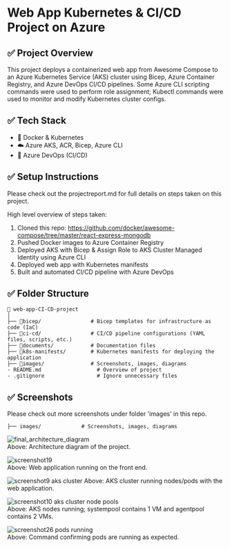 # Web App Kubernetes & CI/CD Project on Azure

## ✅ **Project Overview** 
This project deploys a containerized web app from Awesome Compose to an Azure Kubernetes Service (AKS) cluster using Bicep, Azure Container Registry, and Azure DevOps CI/CD pipelines. Some Azure CLI scripting commands were used to perform role assignment; Kubectl commands were used to monitor and modify Kubernetes cluster configs.

## ✅ **Tech Stack** 
- 🐳 Docker & Kubernetes
- ☁️ Azure AKS, ACR, Bicep, Azure CLI
- 🔁 Azure DevOps (CI/CD)

## ✅ **Setup Instructions** 
Please check out the projectreport.md for full details on steps taken on this project.

High level overview of steps taken:
1. Cloned this repo: https://github.com/docker/awesome-compose/tree/master/react-express-mongodb
2. Pushed Docker images to Azure Container Registry
3. Deployed AKS with Bicep & Assign Role to AKS Cluster Managed Identity using Azure CLI
4. Deployed web app with Kubernetes manifests
5. Built and automated CI/CD pipeline with Azure DevOps

## ✅ **Folder Structure** 
```
📁 web-app-CI-CD-project
│
├── 📁bicep/                # Bicep templates for infrastructure as code (IaC)
├── 📁ci-cd/                # CI/CD pipeline configurations (YAML files, scripts, etc.)
├── 📁documents/            # Documentation files 
├── 📁k8s-manifests/        # Kubernetes manifests for deploying the application
├── 📁images/               # Screenshots, images, diagrams
- README.md                  # Overview of project
- .gitignore                 # Ignore unnecessary files
```

## ✅ **Screenshots** 
Please check out more screenshots under folder 'images' in this repo. 
```
├── images/             # Screenshots, images, diagrams
```
![final_architecture_diagram](https://github.com/user-attachments/assets/2cc50787-801a-4597-950f-28141ef6ebc9)  
Above: Architecture diagram of the project.

![screenshot19](https://github.com/user-attachments/assets/e7cfe123-d4ee-4372-8dd7-fa53c3862b61)  
Above: Web application running on the front end.  

![screenshot9 aks cluster](https://github.com/user-attachments/assets/5b4eb5ae-5aaa-467e-8221-c2a62afc7096)
Above: AKS cluster running nodes/pods with the web application.  

![screenshot10 aks cluster node pools](https://github.com/user-attachments/assets/f574d202-a4f6-4726-b69a-abc1774a3efd)  
Above: AKS nodes running; systempool contains 1 VM and agentpool contains 2 VMs.  

![screenshot26 pods running](https://github.com/user-attachments/assets/dbeecfa9-435b-46c3-9670-a58524c60829)  
Above: Command confirming pods are running as expected.





